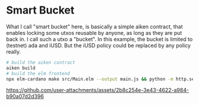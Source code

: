 # Smart Bucket

What I call "smart bucket" here, is basically a simple aiken contract,
that enables locking some utxos reusable by anyone, as long as they are put back in.
I call such a utxo a "bucket".
In this example, the bucket is limited to (testnet) ada and iUSD.
But the iUSD policy could be replaced by any policy really.

```sh
# build the aiken contract
aiken build
# build the elm frontend
npx elm-cardano make src/Main.elm --output main.js && python -m http.server
```

https://github.com/user-attachments/assets/2b8c254e-3e43-4622-a984-b90a07d2d396
